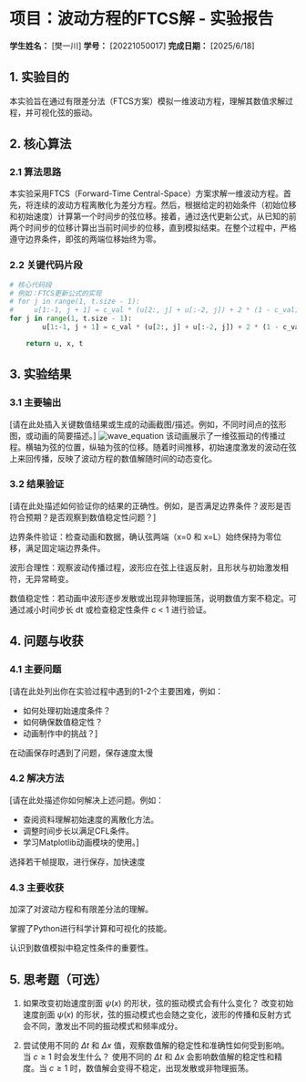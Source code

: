 # 项目：波动方程的FTCS解 - 实验报告

**学生姓名：** [樊一川] **学号：** [20221050017] **完成日期：** [2025/6/18]

## 1. 实验目的

本实验旨在通过有限差分法（FTCS方案）模拟一维波动方程，理解其数值求解过程，并可视化弦的振动。

## 2. 核心算法

### 2.1 算法思路

本实验采用FTCS（Forward-Time Central-Space）方案求解一维波动方程。首先，将连续的波动方程离散化为差分方程。然后，根据给定的初始条件（初始位移和初始速度）计算第一个时间步的弦位移。接着，通过迭代更新公式，从已知的前两个时间步的位移计算出当前时间步的位移，直到模拟结束。在整个过程中，严格遵守边界条件，即弦的两端位移始终为零。

### 2.2 关键代码片段

```python
# 核心代码段
# 例如：FTCS更新公式的实现
# for j in range(1, t.size - 1):
#     u[1:-1, j + 1] = c_val * (u[2:, j] + u[:-2, j]) + 2 * (1 - c_val) * u[1:-1, j] - u[1:-1, j - 1]
for j in range(1, t.size - 1):
        u[1:-1, j + 1] = c_val * (u[2:, j] + u[:-2, j]) + 2 * (1 - c_val) * u[1:-1, j] - u[1:-1, j - 1]

    return u, x, t
```

## 3. 实验结果

### 3.1 主要输出

[请在此处插入关键数值结果或生成的动画截图/描述。例如，不同时间点的弦形图，或动画的简要描述。]
![wave_equation](https://github.com/user-attachments/assets/6fd45b67-8393-4d64-8455-004ee4e2c847)
该动画展示了一维弦振动的传播过程。横轴为弦的位置，纵轴为弦的位移。随着时间推移，初始速度激发的波动在弦上来回传播，反映了波动方程的数值解随时间的动态变化。

### 3.2 结果验证

[请在此处描述如何验证你的结果的正确性。例如，是否满足边界条件？波形是否符合预期？是否观察到数值稳定性问题？]

边界条件验证：检查动画和数据，确认弦两端（x=0 和 x=L）始终保持为零位移，满足固定端边界条件。

波形合理性：观察波动传播过程，波形应在弦上往返反射，且形状与初始激发相符，无异常畸变。

数值稳定性：若动画中波形逐步发散或出现非物理振荡，说明数值方案不稳定。可通过减小时间步长 dt 或检查稳定性条件 c < 1 进行验证。



## 4. 问题与收获

### 4.1 主要问题

[请在此处列出你在实验过程中遇到的1-2个主要困难，例如：
*   如何处理初始速度条件？
*   如何确保数值稳定性？
*   动画制作中的挑战？]

在动画保存时遇到了问题，保存速度太慢

### 4.2 解决方法

[请在此处描述你如何解决上述问题。例如：
*   查阅资料理解初始速度的离散化方法。
*   调整时间步长以满足CFL条件。
*   学习Matplotlib动画模块的使用。]

选择若干帧提取，进行保存，加快速度

### 4.3 主要收获

加深了对波动方程和有限差分法的理解。
   
掌握了Python进行科学计算和可视化的技能。
   
认识到数值模拟中稳定性条件的重要性。


## 5. 思考题（可选）

1.  如果改变初始速度剖面 $\psi(x)$ 的形状，弦的振动模式会有什么变化？
   改变初始速度剖面 $\psi(x)$ 的形状，弦的振动模式也会随之变化，波形的传播和反射方式会不同，激发出不同的振动模式和频率成分。

2.  尝试使用不同的 $\Delta t$ 和 $\Delta x$ 值，观察数值解的稳定性和准确性如何受到影响。当 $c \ge 1$ 时会发生什么？
   使用不同的 $\Delta t$ 和 $\Delta x$ 会影响数值解的稳定性和精度。当 $c \ge 1$ 时，数值解会变得不稳定，出现发散或非物理振荡。
